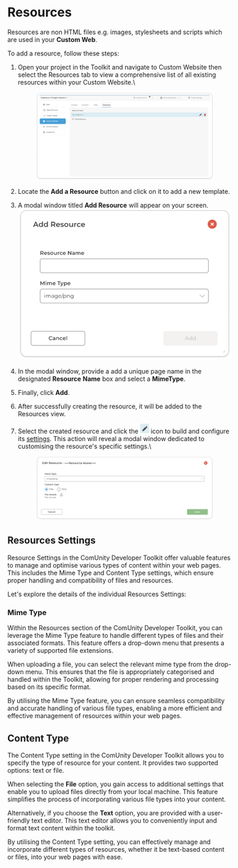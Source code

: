 # Resources

Resources are non HTML files e.g. images, stylesheets and scripts which are used in your **Custom Web**.

To add a resource, follow these steps:

1.  Open your project in the Toolkit and navigate to Custom Website then select the Resources tab to view a comprehensive list of all existing resources within your Custom Website.\


    <figure><img src="../../../.gitbook/assets/image (215).png" alt=""><figcaption></figcaption></figure>
2. Locate the **Add a Resource** button and click on it to add a new template.
3. A modal window titled **Add Resource** will appear on your screen.\
   ![](<../../../.gitbook/assets/image (232).png>)
4. In the modal window, provide a add a unique page name in the designated **Resource** **Name** box and select a **MimeType**.
5. Finally, click **Add**.
6. After successfully creating the resource, it will be added to the Resources view.
7.  Select the created resource and click the ![](<../../../.gitbook/assets/image (202).png>) icon to build and configure its [settings](resources.md#resource-settings). This action will reveal a modal window dedicated to customising the resource's specific settings.\


    <figure><img src="../../../.gitbook/assets/image (274).png" alt=""><figcaption></figcaption></figure>

## Resources Settings

Resource Settings in the ComUnity Developer Toolkit offer valuable features to manage and optimise various types of content within your web pages. This includes the Mime Type and Content Type settings, which ensure proper handling and compatibility of files and resources.

Let's explore the details of the individual Resources Settings:

### Mime Type

Within the Resources section of the ComUnity Developer Toolkit, you can leverage the Mime Type feature to handle different types of files and their associated formats. This feature offers a drop-down menu that presents a variety of supported file extensions.

When uploading a file, you can select the relevant mime type from the drop-down menu. This ensures that the file is appropriately categorised and handled within the Toolkit, allowing for proper rendering and processing based on its specific format.

By utilising the Mime Type feature, you can ensure seamless compatibility and accurate handling of various file types, enabling a more efficient and effective management of resources within your web pages.

## **Content Type**

The Content Type setting in the ComUnity Developer Toolkit allows you to specify the type of resource for your content. It provides two supported options: text or file.

When selecting the **File** option, you gain access to additional settings that enable you to upload files directly from your local machine. This feature simplifies the process of incorporating various file types into your content.

Alternatively, if you choose the **Text** option, you are provided with a user-friendly text editor. This text editor allows you to conveniently input and format text content within the toolkit.

By utilising the Content Type setting, you can effectively manage and incorporate different types of resources, whether it be text-based content or files, into your web pages with ease.
